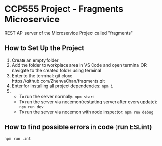 # CCP555 Project - Fragments Microservice

REST API server of the Microservice Project called "fragments"

## How to Set Up the Project

1. Create an empty folder
2. Add the folder to workplace area in VS Code and open terminal OR navigate to the created folder using terminal
3. Enter to the terminal:
   git clone https://github.com/ZhenyaChan/fragments.git
4. Enter for installing all project dependencies: `npm i`
5. - To run the server normally: `npm start`
   - To run the server via nodemon(restarting server after every update): `npm run dev`
   - To run the server via nodemon with node inspector: `npm run debug`

## How to find possible errors in code (run ESLint)

```sh
npm run lint
```
